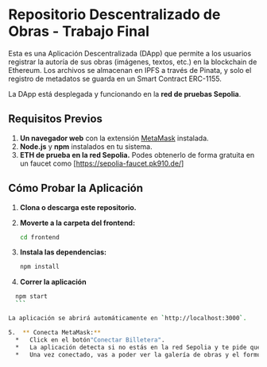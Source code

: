 # Repositorio Descentralizado de Obras - Trabajo Final

Esta es una Aplicación Descentralizada (DApp) que permite a los usuarios registrar la autoría de sus obras (imágenes, textos, etc.) en la blockchain de Ethereum. Los archivos se almacenan en IPFS a través de Pinata, y solo el registro de metadatos se guarda en un Smart Contract ERC-1155.

La DApp está desplegada y funcionando en la **red de pruebas Sepolia**.

## Requisitos Previos
1.  **Un navegador web** con la extensión [MetaMask](https://metamask.io/) instalada.
2.  **Node.js** y **npm** instalados en tu sistema.
3.  **ETH de prueba en la red Sepolia.** Podes obtenerlo de forma gratuita en un faucet como [https://sepolia-faucet.pk910.de/]

## Cómo Probar la Aplicación
1.  **Clona o descarga este repositorio.**

2.  **Moverte a la carpeta del frontend:**
    ```bash
    cd frontend
    ```
3.  **Instala las dependencias:**
    ```bash
    npm install
    ```

4.  **Correr la aplicación**
  ```bash
    npm start
    ```

 La aplicación se abrirá automáticamente en `http://localhost:3000`.

 5.  ** Conecta MetaMask:**
    *   Click en el botón"Conectar Billetera".
    *   La aplicación detecta si no estás en la red Sepolia y te pide que cambies de red. Acepta la solicitud en MetaMask.
    *   Una vez conectado, vas a poder ver la galería de obras y el formulario para subir la tuya.

    


